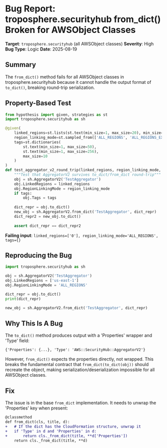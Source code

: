 # Bug Report: troposphere.securityhub from_dict() Broken for AWSObject Classes

**Target**: `troposphere.securityhub` (all AWSObject classes)
**Severity**: High
**Bug Type**: Logic
**Date**: 2025-08-19

## Summary

The `from_dict()` method fails for all AWSObject classes in troposphere.securityhub because it cannot handle the output format of `to_dict()`, breaking round-trip serialization.

## Property-Based Test

```python
from hypothesis import given, strategies as st
import troposphere.securityhub as sh

@given(
    linked_regions=st.lists(st.text(min_size=1, max_size=20), min_size=1, max_size=10),
    region_linking_mode=st.sampled_from(['ALL_REGIONS', 'ALL_REGIONS_EXCEPT', 'SPECIFIED_REGIONS']),
    tags=st.dictionaries(
        st.text(min_size=1, max_size=50),
        st.text(min_size=1, max_size=256),
        max_size=10
    )
)
def test_aggregator_v2_round_trip(linked_regions, region_linking_mode, tags):
    """Test that AggregatorV2 survives to_dict/from_dict round-trip"""
    obj = sh.AggregatorV2('TestAggregator')
    obj.LinkedRegions = linked_regions
    obj.RegionLinkingMode = region_linking_mode
    if tags:
        obj.Tags = tags
    
    dict_repr = obj.to_dict()
    new_obj = sh.AggregatorV2.from_dict('TestAggregator', dict_repr)
    dict_repr2 = new_obj.to_dict()
    
    assert dict_repr == dict_repr2
```

**Failing input**: `linked_regions=['0'], region_linking_mode='ALL_REGIONS', tags={}`

## Reproducing the Bug

```python
import troposphere.securityhub as sh

obj = sh.AggregatorV2('TestAggregator')
obj.LinkedRegions = ['us-east-1']
obj.RegionLinkingMode = 'ALL_REGIONS'

dict_repr = obj.to_dict()
print(dict_repr)

new_obj = sh.AggregatorV2.from_dict('TestAggregator', dict_repr)
```

## Why This Is A Bug

The `to_dict()` method produces output with a 'Properties' wrapper and 'Type' field:
```
{'Properties': {...}, 'Type': 'AWS::SecurityHub::AggregatorV2'}
```

However, `from_dict()` expects the properties directly, not wrapped. This breaks the fundamental contract that `from_dict(to_dict(obj))` should recreate the object, making serialization/deserialization impossible for all AWSObject classes.

## Fix

The issue is in the base `from_dict` implementation. It needs to unwrap the 'Properties' key when present:

```diff
@classmethod
def from_dict(cls, title, d):
+   # If the dict has the CloudFormation structure, unwrap it
+   if 'Type' in d and 'Properties' in d:
+       return cls._from_dict(title, **d['Properties'])
    return cls._from_dict(title, **d)
```